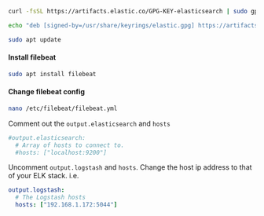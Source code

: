 ```bash
curl -fsSL https://artifacts.elastic.co/GPG-KEY-elasticsearch | sudo gpg --dearmor -o /usr/share/keyrings/elastic.gpg
```

```bash
echo "deb [signed-by=/usr/share/keyrings/elastic.gpg] https://artifacts.elastic.co/packages/8.x/apt stable main" | sudo tee -a /etc/apt/sources.list.d/elastic-8.x.list
```

```bash
sudo apt update
```

#### Install filebeat
```bash
sudo apt install filebeat
```

#### Change filebeat config
```bash
nano /etc/filebeat/filebeat.yml
```

Comment out the `output.elasticsearch` and `hosts`
```yml
#output.elasticsearch:
  # Array of hosts to connect to.
  #hosts: ["localhost:9200"]

```

Uncomment  `output.logstash` and `hosts`. Change the host ip address to that of your ELK stack. i.e.
```yml
output.logstash:
  # The Logstash hosts
  hosts: ["192.168.1.172:5044"]

```